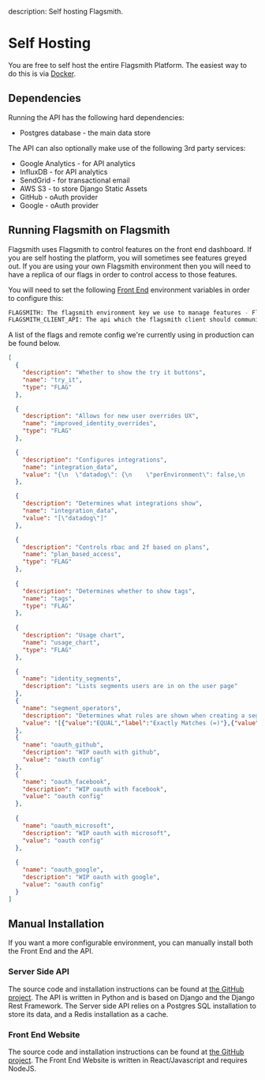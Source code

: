 description: Self hosting Flagsmith.

# Self Hosting

You are free to self host the entire Flagsmith Platform. The easiest way to do this is via [Docker](/docker).

## Dependencies

Running the API has the following hard dependencies:

* Postgres database - the main data store

The API can also optionally make use of the following 3rd party services:

* Google Analytics - for API analytics
* InfluxDB - for API analytics
* SendGrid - for transactional email
* AWS S3 - to store Django Static Assets
* GitHub - oAuth provider
* Google - oAuth provider

## Running Flagsmith on Flagsmith

Flagsmith uses Flagsmith to control features on the front end dashboard. If you are self hosting the platform, you will sometimes see features greyed out. If you are using your own Flagsmith environment then you will need to have a replica of our flags in order to control access to those features.

You will need to set the following [Front End](https://github.com/Flagsmith/flagsmith-frontend) environment variables in order to configure this:

```bash
FLAGSMITH: The flagsmith environment key we use to manage features - Flagsmith runs on Flagsmith.
FLAGSMITH_CLIENT_API: The api which the flagsmith client should communicate with. Flagsmith runs on flagsmith. E.g. https://api.flagsmith.com/api/v1/.
```

A list of the flags and remote config we're currently using in production can be found below.

```json
[
  {
    "description": "Whether to show the try it buttons",
    "name": "try_it",
    "type": "FLAG"
  },

  {
    "description": "Allows for new user overrides UX",
    "name": "improved_identity_overrides",
    "type": "FLAG"
  },

  {
    "description": "Configures integrations",
    "name": "integration_data",
    "value": "{\n  \"datadog\": {\n    \"perEnvironment\": false,\n    \"image\": \"https://www.vectorlogo.zone/logos/datadoghq/datadoghq-icon.svg\",\n    \"fields\": [\n      {\n        \"key\": \"base_url\",\n        \"label\": \"Base URL\"\n      },\n      {\n        \"key\": \"api_key\",\n        \"label\": \"API Key\"\n      }\n    ],\n    \"tags\": [\n      \"logging\"\n    ],\n    \"title\": \"Datadog\",\n    \"description\": \"Sends events to Datadog for when flags are created, updated and removed. Logs are tagged with the environment they came from e.g. production.\"\n  },\n  \"amplitude\": {\n    \"perEnvironment\": true,\n    \"image\": \"https://braze-marketing-assets.s3.amazonaws.com/images/partner_logos/amplitude-1.png\",\n    \"fields\": [\n      {\n        \"key\": \"api_key\",\n        \"label\": \"API Key\"\n      }\n    ],\n    \"tags\": [\n      \"analytics\"\n    ],\n    \"title\": \"Amplitude\",\n    \"description\": \"Sends data on what flags served to each identity.\"\n  }\n}"
  },

  {
    "description": "Determines what integrations show",
    "name": "integration_data",
    "value": "[\"datadog\"]"
  },

  {
    "description": "Controls rbac and 2f based on plans",
    "name": "plan_based_access",
    "type": "FLAG"
  },
  
  {
    "description": "Determines whether to show tags",
    "name": "tags",
    "type": "FLAG"
  },
  
  {
    "description": "Usage chart",
    "name": "usage_chart",
    "type": "FLAG"
  },

  {
    "name": "identity_segments",
    "description": "Lists segments users are in on the user page"
  },
  {
    "name": "segment_operators",
    "description": "Determines what rules are shown when creating a segment",
    "value": '[{"value":"EQUAL","label":"Exactly Matches (=)"},{"value":"NOT_EQUAL","label":"Does not match (!=)"},{"value":"PERCENTAGE_SPLIT","label":"% Split"},{"value":"GREATER_THAN","label":">"},{"value":"GREATER_THAN_INCLUSIVE","label":">="},{"value":"LESS_THAN","label":"<"},{"value":"LESS_THAN_INCLUSIVE","label":"<="},{"value":"CONTAINS","label":"Contains"},{"value":"NOT_CONTAINS","label":"Does not contain"},{"value":"REGEX","label":"Matches regex"}]'
  },
  {
    "name": "oauth_github",
    "description": "WIP oauth with github",
    "value": "oauth config"
  },
  {
    "name": "oauth_facebook",
    "description": "WIP oauth with facebook",
    "value": "oauth config"
  },
  
  {
    "name": "oauth_microsoft",
    "description": "WIP oauth with microsoft",
    "value": "oauth config"
  },
  
  {
    "name": "oauth_google",
    "description": "WIP oauth with google",
    "value": "oauth config"
  }
]
```



## Manual Installation

If you want a more configurable environment, you can manually install both the Front End and the API.

### Server Side API

The source code and installation instructions can be found at [the GitHub project](https://github.com/flagsmith/Bullet-Train-API). The API is written in Python and is based on Django and the Django Rest Framework. The Server side API relies on a Postgres SQL installation to store its data, and a Redis installation as a cache.

### Front End Website

The source code and installation instructions can be found at [the GitHub project](https://github.com/flagsmith/Bullet-Train-Frontend). The Front End Website is written in React/Javascript and requires NodeJS.
